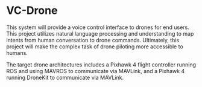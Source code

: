 # VC-Drone

This system will provide a voice control interface to drones for end users.
This project utilizes natural language processing and understanding to map 
intents from human conversation to drone commands. Ultimately, this project
will make the complex task of drone piloting more accessible to humans.

The target drone architectures includes a Pixhawk 4 flight controller running 
ROS and using MAVROS to communicate via MAVLink, and a Pixhawk 4 running 
DroneKit to communicate via MAVLink.

